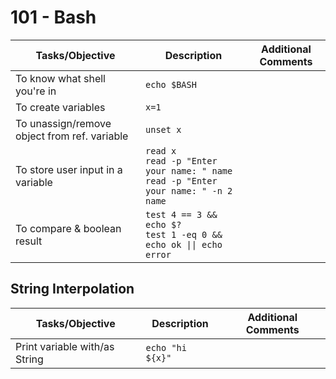 # 101 - Bash

Tasks/Objective | Description | Additional Comments
--- | --- | ---
To know what shell you're in | ```echo $BASH``` | 
To create variables | ```x=1``` |
To unassign/remove object from ref. variable | ```unset x``` |
To store user input in a variable | ```read x```<br>```read -p "Enter your name: " name```<br>```read -p "Enter your name: " -n 2 name``` | 
To compare & boolean result | ```test 4 == 3 && echo $?```<br>```test 1 -eq 0 && echo ok \|\| echo error``` |

## String Interpolation

Tasks/Objective | Description | Additional Comments
--- | --- | ---
Print variable with/as String | ```echo "hi ${x}"``` | 
